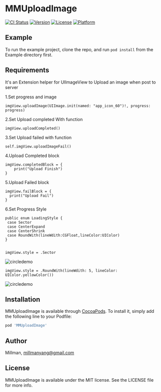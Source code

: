 # MMUploadImage

[![CI Status](http://img.shields.io/travis/Millman/MMUploadImage.svg?style=flat)](https://travis-ci.org/Millman/MMUploadImage)
[![Version](https://img.shields.io/cocoapods/v/MMUploadImage.svg?style=flat)](http://cocoapods.org/pods/MMUploadImage)
[![License](https://img.shields.io/cocoapods/l/MMUploadImage.svg?style=flat)](http://cocoapods.org/pods/MMUploadImage)
[![Platform](https://img.shields.io/cocoapods/p/MMUploadImage.svg?style=flat)](http://cocoapods.org/pods/MMUploadImage)

## Example

To run the example project, clone the repo, and run `pod install` from the Example directory first.

## Requirements
It's an Extension helper for UIImageView to Upload an image when post to server

1.Set progress and image

    imgView.uploadImage(UIImage.init(named: "app_icon_60")!, progress: progress)
  
2.Set Upload completed With function

    imgView.uploadCompleted()
  
3.Set Upload failed with function

    self.imgView.uploadImageFail()
        
4.Upload Completed block

    imgView.completedBlock = {
        print("Upload Finish")
    }
  
5.Upload Failed block

    imgView.failBlock = {
      print("Upload Fail")
    }
6.Set Progress Style

    public enum LoadingStyle {
     case Sector
     case CenterExpand
     case CenterShrink
     case RoundWith(lineWdith:CGFloat,lineColor:UIColor)
    }
    

    imgView.style = .Sector

![circledemo](https://github.com/MillmanY/UploadImage/blob/master/midscreen.gif)

    imgView.style = .RoundWith(lineWdith: 5, lineColor: UIColor.yellowColor())

![circledemo](https://github.com/MillmanY/UploadImage/blob/master/RoundMid.gif)


## Installation

MMUploadImage is available through [CocoaPods](http://cocoapods.org). To install
it, simply add the following line to your Podfile:

```ruby
pod 'MMUploadImage'
```

## Author

Millman, millmanyang@gmail.com

## License

MMUploadImage is available under the MIT license. See the LICENSE file for more info.
